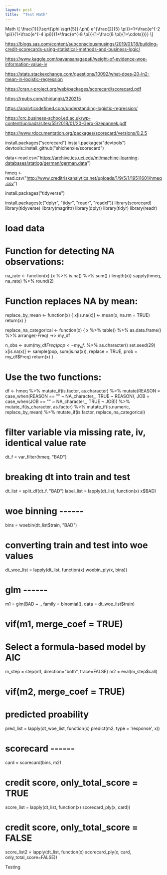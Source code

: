 ```yaml
---
layout: post
title:  "Test Math"
---
```

Math
\\[
\frac{1}{(\sqrt{\phi \sqrt{5}}-\phi) e^{\frac{2}{5} \pi}}=1+\frac{e^{-2 \pi}}{1+\frac{e^{-4 \pi}}{1+\frac{e^{-8 \pi}}{1+\frac{8 \pi}{1+\cdots}}}}
\\]

https://blogs.sas.com/content/subconsciousmusings/2019/01/18/building-credit-scorecards-using-statistical-methods-and-business-logic/

https://www.kaggle.com/pavansanagapati/weight-of-evidence-woe-information-value-iv

https://stats.stackexchange.com/questions/10092/what-does-20-ln2-mean-in-logistic-regression

https://cran.r-project.org/web/packages/scorecard/scorecard.pdf

https://rpubs.com/chidungkt/320215

https://analyticsdefined.com/understanding-logistic-regression/

https://crc.business-school.ed.ac.uk/wp-content/uploads/sites/55/2018/01/20-Gero-Szepannek.pdf

https://www.rdocumentation.org/packages/scorecard/versions/0.2.5


install.packages("scorecard")
install.packages("devtools")
devtools::install_github("shichenxie/scorecard")

data<-read.csv("https://archive.ics.uci.edu/ml/machine-learning-databases/statlog/german/german.data")

hmeq <- read.csv("http://www.creditriskanalytics.net/uploads/1/9/5/1/19511601/hmeq.csv")

install.packages("tidyverse")

install.packages(c("dplyr", "tidyr", "readr", "readxl"))
library(scorecard)
library(tidyverse)
library(magrittr)
library(dplyr)
library(tidyr)
library(readr)

# load  data

# Function for detecting NA observations: 
na_rate <- function(x) {x %>% is.na() %>% sum() / length(x)}
sapply(hmeq, na_rate) %>% round(2)

# Function replaces NA by mean: 
replace_by_mean <- function(x) {
  x[is.na(x)] <- mean(x, na.rm = TRUE)
  return(x)
}

replace_na_categorical <- function(x) {
  x %>% 
    table() %>% 
    as.data.frame() %>% 
    arrange(-Freq) ->> my_df
  
  n_obs <- sum(my_df$Freq)
  pop <- my_df$. %>% as.character()
  set.seed(29)
  x[is.na(x)] <- sample(pop, sum(is.na(x)), replace = TRUE, prob = my_df$Freq)
  return(x)
}

# Use the two functions: 
df <- hmeq %>% 
  mutate_if(is.factor, as.character) %>% 
  mutate(REASON = case_when(REASON == "" ~ NA_character_, TRUE ~ REASON), 
         JOB = case_when(JOB == "" ~ NA_character_, TRUE ~ JOB)) %>%
  mutate_if(is_character, as.factor) %>% 
  mutate_if(is.numeric, replace_by_mean) %>% 
  mutate_if(is.factor, replace_na_categorical)


# filter variable via missing rate, iv, identical value rate
dt_f = var_filter(hmeq, "BAD")

# breaking dt into train and test
dt_list = split_df(dt_f, "BAD")
label_list = lapply(dt_list, function(x) x$BAD)

# woe binning ------
bins = woebin(dt_list$train, "BAD")
# converting train and test into woe values
dt_woe_list = lapply(dt_list, function(x) woebin_ply(x, bins))

# glm ------
m1 = glm(BAD ~ ., family = binomial(), data = dt_woe_list$train)
# vif(m1, merge_coef = TRUE)
# Select a formula-based model by AIC
m_step = step(m1, direction="both", trace=FALSE)
m2 = eval(m_step$call)
# vif(m2, merge_coef = TRUE)

# predicted proability
pred_list = lapply(dt_woe_list, function(x) predict(m2, type = 'response', x))

# scorecard ------
card = scorecard(bins, m2)

# credit score, only_total_score = TRUE
score_list = lapply(dt_list, function(x) scorecard_ply(x, card))
# credit score, only_total_score = FALSE
score_list2 = lapply(dt_list, function(x) scorecard_ply(x, card, only_total_score=FALSE))


Testing